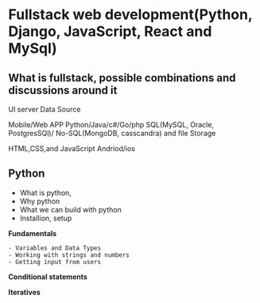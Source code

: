 # Fullstack web development(Python, Django, JavaScript, React and MySql)


## What is fullstack, possible combinations and discussions around it
  UI                       server                    Data Source 

  Mobile/Web APP          Python/Java/c#/Go/php      SQL(MySQL, Oracle, PostgresSQl)/
                                                     No-SQL(MongoDB, casscandra) and file Storage 


  HTML,CSS,and JavaScript 
  Andriod/ios

  

## Python
  
  - What is python,
  - Why python 
  - What we can build with python
  - Installion, setup 

  **Fundamentals**
  
    - Variables and Data Types  
    - Working with strings and numbers 
    - Getting input from users 
    
  **Conditional statements**
  
  
  **Iteratives**
  
  
  

